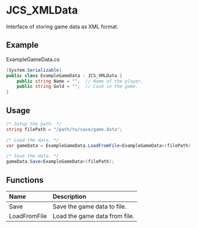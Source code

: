 # JCS_XMLData

Interface of storing game data as XML format.

## Example

ExampleGameData.cs

```cs
[System.Serializable]
public class ExampleGameData : JCS_XMLData {
    public string Name = "";  // Name of the player.
    public string Gold = "";  // Cash in the game.
}
```

## Usage

```cs
/* Setup the path. */
string filePath = "/path/to/save/game.data";

/* Load the data. */
var gameData = ExampleGameData.LoadFromFile<ExampleGameData>(filePath);

/* Save the data. */
gameData.Save<ExampleGameData>(filePath);
```

## Functions

| Name         | Description                   |
|:-------------|:------------------------------|
| Save         | Save the game data to file.   |
| LoadFromFile | Load the game data from file. |
